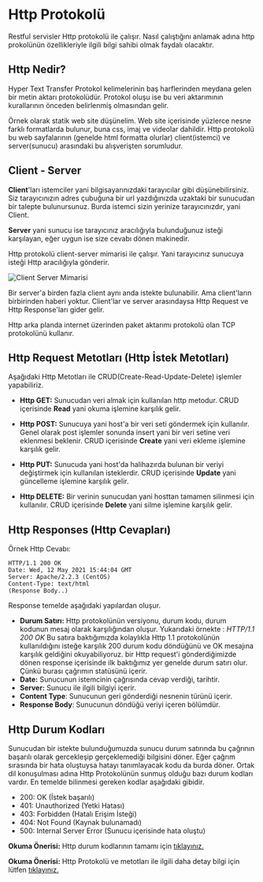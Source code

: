 # Http Protokolü

Restful servisler Http protokolü ile çalışır. Nasıl çalıştığını anlamak adına http prokolünün özellikleriyle ilgili bilgi sahibi olmak faydalı olacaktır.

## Http Nedir?

Hyper Text Transfer Protokol kelimelerinin baş harflerinden meydana gelen bir metin aktarı protokolüdür. Protokol oluşu ise bu veri aktarımının kurallarının önceden belirlenmiş olmasından gelir.

Örnek olarak statik web site düşünelim. Web site içerisinde yüzlerce nesne farklı formatlarda bulunur, buna css, imaj ve videolar dahildir. Http protokolü bu web sayfalarının (genelde html formatta olurlar) client(istemci) ve server(sunucu) arasındaki bu alışverişten sorumludur.

## Client - Server

**Client**'ları istemciler yani bilgisayarınızdaki tarayıcılar gibi düşünebilirsiniz. Siz tarayıcınızın adres çubuğuna bir url yazdığınızda uzaktaki bir sunucudan bir talepte bulunursunuz. Burda istemci sizin yerinize tarayıcınızdır, yani Client.

**Server** yani sunucu ise tarayıcınız aracılığıyla bulunduğunuz isteği karşılayan, eğer uygun ise size cevabı dönen makinedir.

Http protokolü client-server mimarisi ile çalışır. Yani tarayıcınız sunucuya isteği Http aracılığıyla gönderir.

![Client Server Mimarisi](https://www.w3schools.in/wp-content/uploads/2019/01/client-server.jpg)

Bir server'a birden fazla client aynı anda istekte bulunabilir. Ama client'ların birbirinden haberi yoktur. Client'lar ve server arasındaysa Http Request ve Http Response'ları gider gelir.

Http arka planda internet üzerinden paket aktarımı protokolü olan TCP protokolünü kullanır.

## Http Request Metotları (Http İstek Metotları)

Aşağıdaki Http Metotları ile CRUD(Create-Read-Update-Delete) işlemler yapabiliriz.

- **Http GET:** Sunucudan veri almak için kullanılan http metodur. CRUD içerisinde **Read** yani okuma işlemine karşılık gelir.

- **Http POST:** Sunucuya yani host'a bir veri seti göndermek için kullanılır. Genel olarak post işlemler sonunda insert yani bir veri setine veri eklenmesi beklenir. CRUD içerisinde **Create** yani veri ekleme işlemine karşılık gelir.

- **Http PUT:** Sunucuda yani host'da halihazırda bulunan bir veriyi değiştirmek için kullanılan isteklerdir. CRUD içerisinde **Update** yani güncelleme işlemine karşılık gelir.

- **Http DELETE:** Bir verinin sunucudan yani hosttan tamamen silinmesi için kullanılır. CRUD içerisinde **Delete** yani silme işlemine karşılık gelir.

## Http Responses (Http Cevapları)

Örnek Http Cevabı:

    HTTP/1.1 200 OK
    Date: Wed, 12 May 2021 15:44:04 GMT
    Server: Apache/2.2.3 (CentOS)
    Content-Type: text/html
    (Response Body..)

Response temelde aşağıdaki yapılardan oluşur.

- **Durum Satırı:** Http protokolünün versiyonu, durum kodu, durum kodunun mesaj olarak karşılığından oluşur. Yukarıdaki örnekte : _HTTP/1.1 200 OK_
  Bu satıra baktığımızda kolaylıkla Http 1.1 protokolünün kullanıldığını isteğe karşılık 200 durum kodu döndüğünü ve OK mesajına karşılık geldiğini okuyabiliyoruz. bir Http request'i gönderdiğimizde dönen response içerisinde ilk baktığımız yer genelde durum satırı olur. Çünkü burası çağrımın statüsünü içerir.
- **Date:** Sunucunun istemcinin çağrısında cevap verdiği, tarihtir.
- **Server:** Sunucu ile ilgili bilgiyi içerir.
- **Content Type**: Sunucunun geri gönderdiği nesnenin türünü içerir.
- **Response Body**: Sunucunun döndüğü veriyi içeren bölümdür.

## Http Durum Kodları

Sunucudan bir istekte bulunduğumuzda sunucu durum satırında bu çağrının başarılı olarak gercekleşip gerçeklemediği bilgisini döner. Eğer çağrım sırasında bir hata oluştuysa hatayı tanımlayacak kodu da burda döner.
Ortak dil konuşulması adına Http Protokolünün sunmuş olduğu bazı durum kodları vardır.
En temelde bilinmesi gereken kodlar aşağıdaki gibidir.

- 200: OK (İstek başarılı)
- 401: Unauthorized (Yetki Hatası)
- 403: Forbidden (Hatalı Erişim İsteği)
- 404: Not Found (Kaynak bulunamadı)
- 500: Internal Server Error (Sunucu içerisinde hata oluştu)

**Okuma Önerisi:** Http durum kodlarının tamamı için [tıklayınız.](https://developer.mozilla.org/en-US/docs/Web/HTTP/Status)

**Okuma Önerisi:** Http Protokolü ve metotları ile ilgili daha detay bilgi için lütfen [tıklayınız.](https://developer.mozilla.org/en-US/docs/Web/HTTP)
